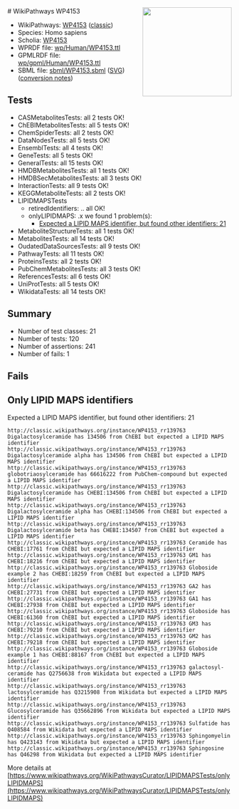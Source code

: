 <img style="float: right; width: 200px" src="https://upload.wikimedia.org/wikipedia/commons/thumb/8/83/Wplogo_with_text_500.png/640px-Wplogo_with_text_500.png" />
# WikiPathways WP4153

* WikiPathways: [WP4153](https://wikipathways.org/pathways/WP4153) ([classic](https://classic.wikipathways.org/instance/WP4153))
* Species: Homo sapiens
* Scholia: [WP4153](https://scholia.toolforge.org/wikipathways/WP4153)
* WPRDF file: [wp/Human/WP4153.ttl](../wp/Human/WP4153.ttl)
* GPMLRDF file: [wp/gpml/Human/WP4153.ttl](../wp/gpml/Human/WP4153.ttl)
* SBML file: [sbml/WP4153.sbml](../sbml/WP4153.sbml) ([SVG](../sbml/WP4153.svg)) ([conversion notes](../sbml/WP4153.txt))

## Tests
* CASMetabolitesTests: all 2 tests OK!
* ChEBIMetabolitesTests: all 5 tests OK!
* ChemSpiderTests: all 2 tests OK!
* DataNodesTests: all 5 tests OK!
* EnsemblTests: all 4 tests OK!
* GeneTests: all 5 tests OK!
* GeneralTests: all 15 tests OK!
* HMDBMetabolitesTests: all 1 tests OK!
* HMDBSecMetabolitesTests: all 3 tests OK!
* InteractionTests: all 9 tests OK!
* KEGGMetaboliteTests: all 2 tests OK!
* LIPIDMAPSTests
    * retiredIdentifiers: .. all OK!
    * onlyLIPIDMAPS: .x we found 1 problem(s):
        * [Expected a LIPID MAPS identifier, but found other identifiers: 21](#d0bfb698)
* MetaboliteStructureTests: all 1 tests OK!
* MetabolitesTests: all 14 tests OK!
* OudatedDataSourcesTests: all 9 tests OK!
* PathwayTests: all 11 tests OK!
* ProteinsTests: all 2 tests OK!
* PubChemMetabolitesTests: all 3 tests OK!
* ReferencesTests: all 6 tests OK!
* UniProtTests: all 5 tests OK!
* WikidataTests: all 14 tests OK!


## Summary

* Number of test classes: 21
* Number of tests: 120
* Number of assertions: 241
* Number of fails: 1

## Fails

<a name="d0bfb698" />

## Only LIPID MAPS identifiers

Expected a LIPID MAPS identifier, but found other identifiers: 21
```
http://classic.wikipathways.org/instance/WP4153_rr139763 Digalactosylceramide has 134506 from ChEBI but expected a LIPID MAPS identifier
http://classic.wikipathways.org/instance/WP4153_rr139763 Digalactosylceramide alpha has 134506 from ChEBI but expected a LIPID MAPS identifier
http://classic.wikipathways.org/instance/WP4153_rr139763 globotriaosylceramide has 66616222 from PubChem-compound but expected a LIPID MAPS identifier
http://classic.wikipathways.org/instance/WP4153_rr139763 Digalactosylceramide has CHEBI:134506 from ChEBI but expected a LIPID MAPS identifier
http://classic.wikipathways.org/instance/WP4153_rr139763 Digalactosylceramide alpha has CHEBI:134506 from ChEBI but expected a LIPID MAPS identifier
http://classic.wikipathways.org/instance/WP4153_rr139763 Digalactosylceramide beta has CHEBI:134507 from ChEBI but expected a LIPID MAPS identifier
http://classic.wikipathways.org/instance/WP4153_rr139763 Ceramide has CHEBI:17761 from ChEBI but expected a LIPID MAPS identifier
http://classic.wikipathways.org/instance/WP4153_rr139763 GM1 has CHEBI:18216 from ChEBI but expected a LIPID MAPS identifier
http://classic.wikipathways.org/instance/WP4153_rr139763 Globoside example 2 has CHEBI:18259 from ChEBI but expected a LIPID MAPS identifier
http://classic.wikipathways.org/instance/WP4153_rr139763 GA2 has CHEBI:27731 from ChEBI but expected a LIPID MAPS identifier
http://classic.wikipathways.org/instance/WP4153_rr139763 GA1 has CHEBI:27938 from ChEBI but expected a LIPID MAPS identifier
http://classic.wikipathways.org/instance/WP4153_rr139763 Globoside has CHEBI:61360 from ChEBI but expected a LIPID MAPS identifier
http://classic.wikipathways.org/instance/WP4153_rr139763 GM3 has CHEBI:79210 from ChEBI but expected a LIPID MAPS identifier
http://classic.wikipathways.org/instance/WP4153_rr139763 GM2 has CHEBI:79218 from ChEBI but expected a LIPID MAPS identifier
http://classic.wikipathways.org/instance/WP4153_rr139763 Globoside example 1 has CHEBI:88167 from ChEBI but expected a LIPID MAPS identifier
http://classic.wikipathways.org/instance/WP4153_rr139763 galactosyl-ceramide has Q2756638 from Wikidata but expected a LIPID MAPS identifier
http://classic.wikipathways.org/instance/WP4153_rr139763 lactosylceramide has Q3215908 from Wikidata but expected a LIPID MAPS identifier
http://classic.wikipathways.org/instance/WP4153_rr139763 Glucosylceramide has Q35662896 from Wikidata but expected a LIPID MAPS identifier
http://classic.wikipathways.org/instance/WP4153_rr139763 Sulfatide has Q408584 from Wikidata but expected a LIPID MAPS identifier
http://classic.wikipathways.org/instance/WP4153_rr139763 Sphingomyelin has Q423143 from Wikidata but expected a LIPID MAPS identifier
http://classic.wikipathways.org/instance/WP4153_rr139763 Sphingosine has Q46298 from Wikidata but expected a LIPID MAPS identifier
```

More details at [https://www.wikipathways.org/WikiPathwaysCurator/LIPIDMAPSTests/onlyLIPIDMAPS](https://www.wikipathways.org/WikiPathwaysCurator/LIPIDMAPSTests/onlyLIPIDMAPS)

